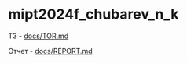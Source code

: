 # mipt2024f_chubarev_n_k

ТЗ - [docs/TOR.md](docs/TOR.md)

Отчет - [docs/REPORT.md](docs/REPORT.md)
